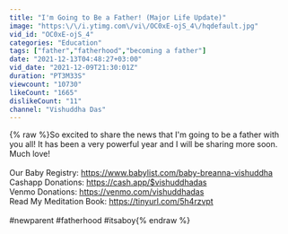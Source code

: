 ```yaml
---
title: "I'm Going to Be a Father! (Major Life Update)"
image: "https:\/\/i.ytimg.com\/vi\/OC0xE-ojS_4\/hqdefault.jpg"
vid_id: "OC0xE-ojS_4"
categories: "Education"
tags: ["father","fatherhood","becoming a father"]
date: "2021-12-13T04:48:27+03:00"
vid_date: "2021-12-09T21:30:01Z"
duration: "PT3M33S"
viewcount: "10730"
likeCount: "1665"
dislikeCount: "11"
channel: "Vishuddha Das"
---
```

{% raw %}So excited to share the news that I'm going to be a father with you all! It has been a very powerful year and I will be sharing more soon. Much love!<br /><br />Our Baby Registry: <a rel="nofollow" target="blank" href="https://www.babylist.com/baby-breanna-vishuddha">https://www.babylist.com/baby-breanna-vishuddha</a><br />Cashapp Donations: <a rel="nofollow" target="blank" href="https://cash.app/$vishuddhadas">https://cash.app/$vishuddhadas</a><br />Venmo Donations: <a rel="nofollow" target="blank" href="https://venmo.com/vishuddhadas">https://venmo.com/vishuddhadas</a><br />Read My Meditation Book: <a rel="nofollow" target="blank" href="https://tinyurl.com/5h4rzvpt">https://tinyurl.com/5h4rzvpt</a><br /><br />#newparent #fatherhood #itsaboy{% endraw %}
